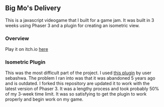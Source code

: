## Big Mo's Delivery

This is a javascript videogame that I built for a game jam. It was built in 3 weeks using Phaser 3 and a plugin for creating an isometric view.

### Overview
Play it on itch.io [here](https://ggmg.itch.io/big-mos-delivery) 

### Isometric Plugin

This was the most difficult part of the project. I used [this plugin](https://github.com/sebashwa/phaser3-plugin-isometric) by user sebashwa. The problem I ran into was that it was abandoned 5 years ago and is outdated.
I forked this repository are updated it to work with the latest version of Phaser 3. It was a lengthy process and took probably 50% of my 3-week time limit. It was so satisfying to get the plugin to work properly and begin work on my game. 
